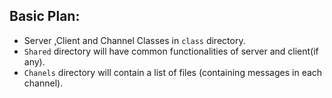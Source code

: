 ## Basic Plan: 

- Server ,Client and Channel Classes in `class` directory.
- `Shared` directory will have common functionalities of server and client(if any).
- `Chanels` directory will contain a list of files (containing messages in each channel). 